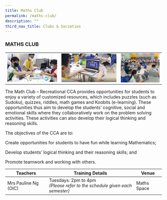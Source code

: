 ```yaml
---
title: Maths Club
permalink: /maths-club/
description: ""
third_nav_title: Clubs & Societies
---
```

### MATHS CLUB

<table>
	<tbody><tr>
		<td width="34.25%"><img src="/images/MA_Club_3.jpg"></td>
		<td width="37.5%"><img src="/images/MA_Club_2.jpg"></td>
		<td width="27.25%"><img src="/images/WhatsApp-Image-2022-01-19-at-070810-2.jpeg"></td>
	</tr>
</tbody></table>

The Math Club – Recreational CCA provides opportunities for students to enjoy a variety of customized resources, which includes puzzles (such as Sudoku), quizzes, riddles, math games and Koobits (e-learning). These opportunities thus aim to develop the students’ cognitive, social and emotional skills where they collaboratively work on the problem solving activities. These activities can also develop their logical thinking and reasoning skills.

The objectives of the CCA are to:

Create opportunities for students to have fun while learning Mathematics;

Develop students’ logical thinking and their reasoning skills; and

Promote teamwork and working with others.

| Teachers | Training Details | Venue |
| --- | --- | --- |
| Mrs Pauline Ng (OIC)<br>  | Tuesdays: 2pm to 4pm<br>*(Please refer to the schedule given each semester)* | Maths Space |
